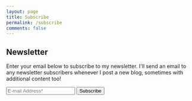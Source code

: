 ```yaml
---
layout: page
title: Subscribe
permalink: /subscribe
comments: false
---
```


<h2>Newsletter</h2>
<p>Enter your email below to subscribe to my newsletter. I'll send an email to any newsletter subscribers whenever I post a new blog, sometimes with additional content too!</p>

<form action="https://formspree.io/f/mblkpglk" method="POST">
  <input class="form-control mb-2" type="email" name="_replyto" placeholder="E-mail Address*" required>
  <input type="hidden" name="form_type" value="subscribe">
  <input class="btn btn-dark" type="submit" value="Subscribe">
</form>